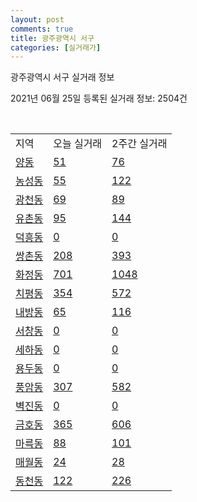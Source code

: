 ```yaml
---
layout: post
comments: true
title: 광주광역시 서구
categories: [실거래가]
---
```


광주광역시 서구 실거래 정보

2021년 06월 25일 등록된 실거래 정보: 2504건

<script type="text/javascript">
  google.charts.load('current', {'packages':['corechart']});
  google.charts.setOnLoadCallback(drawChart);

  function drawChart() {
    var data = google.visualization.arrayToDataTable([['거래일', '매매', '전월세', '전매'], ['2020-02', 508, 349, 65], ['2020-03', 410, 314, 126], ['2020-04', 326, 268, 109], ['2021-02', 0, 6, 0], ['2021-03', 6, 73, 0], ['2021-04', 271, 150, 6], ['2021-05', 539, 227, 15], ['2021-06', 197, 136, 2]]);

    var options = {
      title: '최근 유형별 거래량 추이',
      legend: { position: 'bottom' }
    };

    var chart = new google.visualization.LineChart(document.getElementById('columnchart_material'));
    chart.draw(data, (options));
  }
</script>

<div id="columnchart_material" style="width: 450px; margin-left: -35px"></div>
<br>
<table class="sortable">
  <tr>
    <td>지역</td>
    <td>오늘 실거래</td>
    <td>2주간 실거래</td>
  </tr>

  
  <tr class="item">
    <td><a href="2914010400.html">양동</a></td>
    <td><a href="2914010400.html">51</a></td>
    <td><a href="2914010400.html">76</a></td>
  </tr>
    

  <tr class="item">
    <td><a href="2914010600.html">농성동</a></td>
    <td><a href="2914010600.html">55</a></td>
    <td><a href="2914010600.html">122</a></td>
  </tr>
    

  <tr class="item">
    <td><a href="2914011500.html">광천동</a></td>
    <td><a href="2914011500.html">69</a></td>
    <td><a href="2914011500.html">89</a></td>
  </tr>
    

  <tr class="item">
    <td><a href="2914011600.html">유촌동</a></td>
    <td><a href="2914011600.html">95</a></td>
    <td><a href="2914011600.html">144</a></td>
  </tr>
    

  <tr class="item">
    <td><a href="2914011700.html">덕흥동</a></td>
    <td><a href="2914011700.html">0</a></td>
    <td><a href="2914011700.html">0</a></td>
  </tr>
    

  <tr class="item">
    <td><a href="2914011800.html">쌍촌동</a></td>
    <td><a href="2914011800.html">208</a></td>
    <td><a href="2914011800.html">393</a></td>
  </tr>
    

  <tr class="item">
    <td><a href="2914011900.html">화정동</a></td>
    <td><a href="2914011900.html">701</a></td>
    <td><a href="2914011900.html">1048</a></td>
  </tr>
    

  <tr class="item">
    <td><a href="2914012000.html">치평동</a></td>
    <td><a href="2914012000.html">354</a></td>
    <td><a href="2914012000.html">572</a></td>
  </tr>
    

  <tr class="item">
    <td><a href="2914012100.html">내방동</a></td>
    <td><a href="2914012100.html">65</a></td>
    <td><a href="2914012100.html">116</a></td>
  </tr>
    

  <tr class="item">
    <td><a href="2914012500.html">서창동</a></td>
    <td><a href="2914012500.html">0</a></td>
    <td><a href="2914012500.html">0</a></td>
  </tr>
    

  <tr class="item">
    <td><a href="2914012600.html">세하동</a></td>
    <td><a href="2914012600.html">0</a></td>
    <td><a href="2914012600.html">0</a></td>
  </tr>
    

  <tr class="item">
    <td><a href="2914012700.html">용두동</a></td>
    <td><a href="2914012700.html">0</a></td>
    <td><a href="2914012700.html">0</a></td>
  </tr>
    

  <tr class="item">
    <td><a href="2914012800.html">풍암동</a></td>
    <td><a href="2914012800.html">307</a></td>
    <td><a href="2914012800.html">582</a></td>
  </tr>
    

  <tr class="item">
    <td><a href="2914012900.html">벽진동</a></td>
    <td><a href="2914012900.html">0</a></td>
    <td><a href="2914012900.html">0</a></td>
  </tr>
    

  <tr class="item">
    <td><a href="2914013000.html">금호동</a></td>
    <td><a href="2914013000.html">365</a></td>
    <td><a href="2914013000.html">606</a></td>
  </tr>
    

  <tr class="item">
    <td><a href="2914013100.html">마륵동</a></td>
    <td><a href="2914013100.html">88</a></td>
    <td><a href="2914013100.html">101</a></td>
  </tr>
    

  <tr class="item">
    <td><a href="2914013200.html">매월동</a></td>
    <td><a href="2914013200.html">24</a></td>
    <td><a href="2914013200.html">28</a></td>
  </tr>
    

  <tr class="item">
    <td><a href="2914013300.html">동천동</a></td>
    <td><a href="2914013300.html">122</a></td>
    <td><a href="2914013300.html">226</a></td>
  </tr>
    


</table>


    